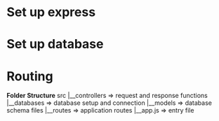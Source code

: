 # Set up express
# Set up database

# Routing

**Folder Structure**
src
|__controllers => request and response functions
|__databases => database setup and connection
|__models => database schema files
|__routes => application routes
|__app.js => entry file